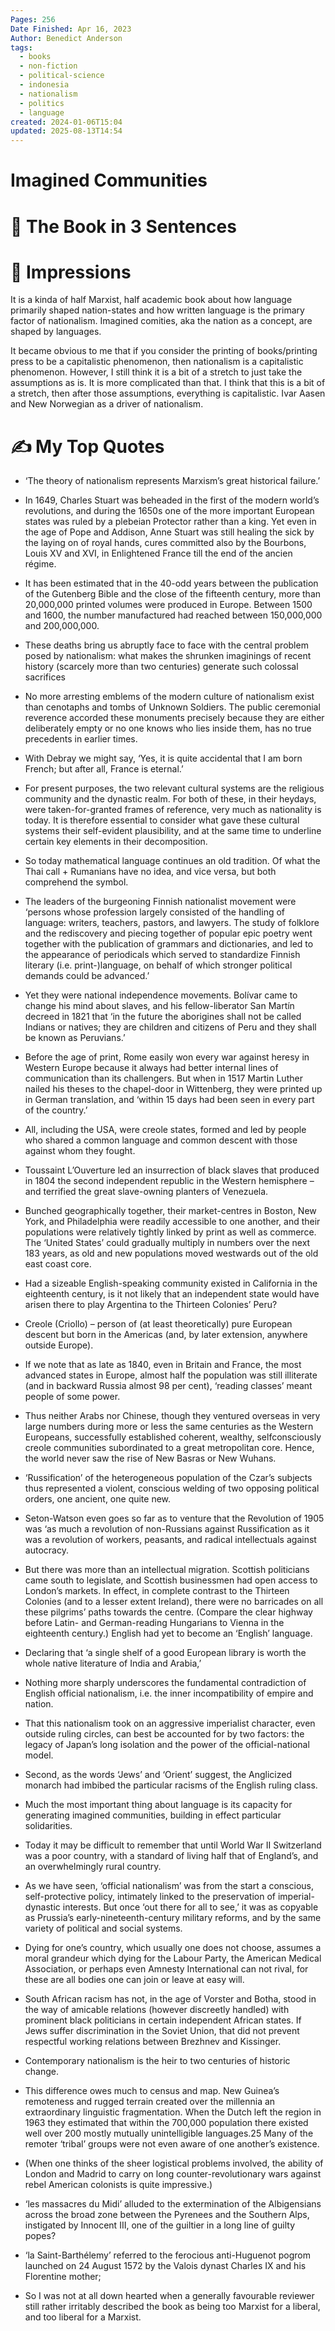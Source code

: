 ```yaml
---
Pages: 256
Date Finished: Apr 16, 2023
Author: Benedict Anderson
tags:
  - books
  - non-fiction
  - political-science
  - indonesia
  - nationalism
  - politics
  - language
created: 2024-01-06T15:04
updated: 2025-08-13T14:54
---
```

# Imagined Communities



# 🚀 The Book in 3 Sentences


# 🎨 Impressions
It is a kinda of half Marxist, half academic book about how language primarily shaped nation-states and how written language is the primary factor of nationalism. Imagined comities, aka the nation as a concept, are shaped by languages. 

It became obvious to me that if you consider the printing of books/printing press to be a capitalistic phenomenon, then nationalism is a capitalistic phenomenon. However, I still think it is a bit of a stretch to just take the assumptions as is. It is more complicated than that.  I think that this is a bit of a stretch, then after those assumptions, everything is capitalistic. 
Ivar Aasen and New Norwegian as a driver of nationalism. 


# ✍️ My Top  Quotes
- ‘The theory of nationalism represents Marxism’s great historical failure.’
 
- In 1649, Charles Stuart was beheaded in the first of the modern world’s revolutions, and during the 1650s one of the more important European states was ruled by a plebeian Protector rather than a king. Yet even in the age of Pope and Addison, Anne Stuart was still healing the sick by the laying on of royal hands, cures committed also by the Bourbons, Louis XV and XVI, in Enlightened France till the end of the ancien régime.
 
- It has been estimated that in the 40-odd years between the publication of the Gutenberg Bible and the close of the fifteenth century, more than 20,000,000 printed volumes were produced in Europe. Between 1500 and 1600, the number manufactured had reached between 150,000,000 and 200,000,000.
 
- These deaths bring us abruptly face to face with the central problem posed by nationalism: what makes the shrunken imaginings of recent history (scarcely more than two centuries) generate such colossal sacrifices
 
- No more arresting emblems of the modern culture of nationalism exist than cenotaphs and tombs of Unknown Soldiers. The public ceremonial reverence accorded these monuments precisely because they are either deliberately empty or no one knows who lies inside them, has no true precedents in earlier times.
 
- With Debray we might say, ‘Yes, it is quite accidental that I am born French; but after all, France is eternal.’
 
- For present purposes, the two relevant cultural systems are the religious community and the dynastic realm. For both of these, in their heydays, were taken-for-granted frames of reference, very much as nationality is today. It is therefore essential to consider what gave these cultural systems their self-evident plausibility, and at the same time to underline certain key elements in their decomposition.
 
- So today mathematical language continues an old tradition. Of what the Thai call + Rumanians have no idea, and vice versa, but both comprehend the symbol.
 
- The leaders of the burgeoning Finnish nationalist movement were ‘persons whose profession largely consisted of the handling of language: writers, teachers, pastors, and lawyers. The study of folklore and the rediscovery and piecing together of popular epic poetry went together with the publication of grammars and dictionaries, and led to the appearance of periodicals which served to standardize Finnish literary (i.e. print-)language, on behalf of which stronger political demands could be advanced.’
 
- Yet they were national independence movements. Bolívar came to change his mind about slaves, and his fellow-liberator San Martín decreed in 1821 that ‘in the future the aborigines shall not be called Indians or natives; they are children and citizens of Peru and they shall be known as Peruvians.’
 
- Before the age of print, Rome easily won every war against heresy in Western Europe because it always had better internal lines of communication than its challengers. But when in 1517 Martin Luther nailed his theses to the chapel-door in Wittenberg, they were printed up in German translation, and ‘within 15 days had been seen in every part of the country.’
 
- All, including the USA, were creole states, formed and led by people who shared a common language and common descent with those against whom they fought.
 
- Toussaint L’Ouverture led an insurrection of black slaves that produced in 1804 the second independent republic in the Western hemisphere – and terrified the great slave-owning planters of Venezuela.
 
- Bunched geographically together, their market-centres in Boston, New York, and Philadelphia were readily accessible to one another, and their populations were relatively tightly linked by print as well as commerce. The ‘United States’ could gradually multiply in numbers over the next 183 years, as old and new populations moved westwards out of the old east coast core.
 
- Had a sizeable English-speaking community existed in California in the eighteenth century, is it not likely that an independent state would have arisen there to play Argentina to the Thirteen Colonies’ Peru?
 
- Creole (Criollo) – person of (at least theoretically) pure European descent but born in the Americas (and, by later extension, anywhere outside Europe).
 
- If we note that as late as 1840, even in Britain and France, the most advanced states in Europe, almost half the population was still illiterate (and in backward Russia almost 98 per cent), ‘reading classes’ meant people of some power.
 
- Thus neither Arabs nor Chinese, though they ventured overseas in very large numbers during more or less the same centuries as the Western Europeans, successfully established coherent, wealthy, selfconsciously creole communities subordinated to a great metropolitan core. Hence, the world never saw the rise of New Basras or New Wuhans.
 
- ‘Russification’ of the heterogeneous population of the Czar’s subjects thus represented a violent, conscious welding of two opposing political orders, one ancient, one quite new.
 
- Seton-Watson even goes so far as to venture that the Revolution of 1905 was ‘as much a revolution of non-Russians against Russification as it was a revolution of workers, peasants, and radical intellectuals against autocracy.
 
- But there was more than an intellectual migration. Scottish politicians came south to legislate, and Scottish businessmen had open access to London’s markets. In effect, in complete contrast to the Thirteen Colonies (and to a lesser extent Ireland), there were no barricades on all these pilgrims’ paths towards the centre. (Compare the clear highway before Latin- and German-reading Hungarians to Vienna in the eighteenth century.) English had yet to become an ‘English’ language.
 
- Declaring that ‘a single shelf of a good European library is worth the whole native literature of India and Arabia,’
 
- Nothing more sharply underscores the fundamental contradiction of English official nationalism, i.e. the inner incompatibility of empire and nation.
 
- That this nationalism took on an aggressive imperialist character, even outside ruling circles, can best be accounted for by two factors: the legacy of Japan’s long isolation and the power of the official-national model.
 
- Second, as the words ‘Jews’ and ‘Orient’ suggest, the Anglicized monarch had imbibed the particular racisms of the English ruling class.
 
- Much the most important thing about language is its capacity for generating imagined communities, building in effect particular solidarities.
 
- Today it may be difficult to remember that until World War II Switzerland was a poor country, with a standard of living half that of England’s, and an overwhelmingly rural country.
 
- As we have seen, ‘official nationalism’ was from the start a conscious, self-protective policy, intimately linked to the preservation of imperial-dynastic interests. But once ‘out there for all to see,’ it was as copyable as Prussia’s early-nineteenth-century military reforms, and by the same variety of political and social systems.
 
- Dying for one’s country, which usually one does not choose, assumes a moral grandeur which dying for the Labour Party, the American Medical Association, or perhaps even Amnesty International can not rival, for these are all bodies one can join or leave at easy will.
 
- South African racism has not, in the age of Vorster and Botha, stood in the way of amicable relations (however discreetly handled) with prominent black politicians in certain independent African states. If Jews suffer discrimination in the Soviet Union, that did not prevent respectful working relations between Brezhnev and Kissinger.
 
- Contemporary nationalism is the heir to two centuries of historic change.
 
- This difference owes much to census and map. New Guinea’s remoteness and rugged terrain created over the millennia an extraordinary linguistic fragmentation. When the Dutch left the region in 1963 they estimated that within the 700,000 population there existed well over 200 mostly mutually unintelligible languages.25 Many of the remoter ‘tribal’ groups were not even aware of one another’s existence.
 
- (When one thinks of the sheer logistical problems involved, the ability of London and Madrid to carry on long counter-revolutionary wars against rebel American colonists is quite impressive.)
 
- ‘les massacres du Midi’ alluded to the extermination of the Albigensians across the broad zone between the Pyrenees and the Southern Alps, instigated by Innocent III, one of the guiltier in a long line of guilty popes?
 
- ‘la Saint-Barthélemy’ referred to the ferocious anti-Huguenot pogrom launched on 24 August 1572 by the Valois dynast Charles IX and his Florentine mother;
 
- So I was not at all down hearted when a generally favourable reviewer still rather irritably described the book as being too Marxist for a liberal, and too liberal for a Marxist.
 
